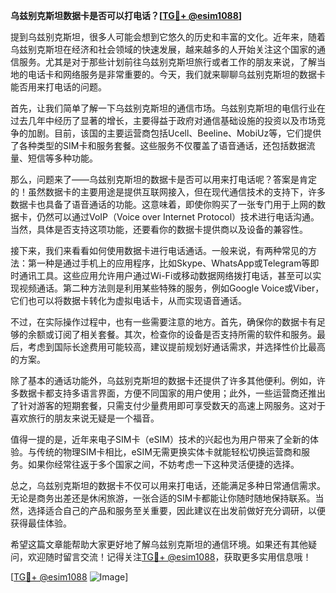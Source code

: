 **乌兹别克斯坦数据卡是否可以打电话？[[TG💪+ @esim1088](https://t.me/s/esim1088)]**

提到乌兹别克斯坦，很多人可能会想到它悠久的历史和丰富的文化。近年来，随着乌兹别克斯坦在经济和社会领域的快速发展，越来越多的人开始关注这个国家的通信服务。尤其是对于那些计划前往乌兹别克斯坦旅行或者工作的朋友来说，了解当地的电话卡和网络服务是非常重要的。今天，我们就来聊聊乌兹别克斯坦的数据卡能否用来打电话的问题。

首先，让我们简单了解一下乌兹别克斯坦的通信市场。乌兹别克斯坦的电信行业在过去几年中经历了显著的增长，主要得益于政府对通信基础设施的投资以及市场竞争的加剧。目前，该国的主要运营商包括Ucell、Beeline、MobiUz等，它们提供了各种类型的SIM卡和服务套餐。这些服务不仅覆盖了语音通话，还包括数据流量、短信等多种功能。

那么，问题来了——乌兹别克斯坦的数据卡是否可以用来打电话呢？答案是肯定的！虽然数据卡的主要用途是提供互联网接入，但在现代通信技术的支持下，许多数据卡也具备了语音通话的功能。这意味着，即使你购买了一张专门用于上网的数据卡，仍然可以通过VoIP（Voice over Internet Protocol）技术进行电话沟通。当然，具体是否支持这项功能，还要看你的数据卡提供商以及设备的兼容性。

接下来，我们来看看如何使用数据卡进行电话通话。一般来说，有两种常见的方法：第一种是通过手机上的应用程序，比如Skype、WhatsApp或Telegram等即时通讯工具。这些应用允许用户通过Wi-Fi或移动数据网络拨打电话，甚至可以实现视频通话。第二种方法则是利用某些特殊的服务，例如Google Voice或Viber，它们也可以将数据卡转化为虚拟电话卡，从而实现语音通话。

不过，在实际操作过程中，也有一些需要注意的地方。首先，确保你的数据卡有足够的余额或订阅了相关套餐。其次，检查你的设备是否支持所需的软件和服务。最后，考虑到国际长途费用可能较高，建议提前规划好通话需求，并选择性价比最高的方案。

除了基本的通话功能外，乌兹别克斯坦的数据卡还提供了许多其他便利。例如，许多数据卡都支持多语言界面，方便不同国家的用户使用；此外，一些运营商还推出了针对游客的短期套餐，只需支付少量费用即可享受数天的高速上网服务。这对于喜欢旅行的朋友来说无疑是一个福音。

值得一提的是，近年来电子SIM卡（eSIM）技术的兴起也为用户带来了全新的体验。与传统的物理SIM卡相比，eSIM无需更换实体卡就能轻松切换运营商和服务。如果你经常往返于多个国家之间，不妨考虑一下这种灵活便捷的选择。

总之，乌兹别克斯坦的数据卡不仅可以用来打电话，还能满足多种日常通信需求。无论是商务出差还是休闲旅游，一张合适的SIM卡都能让你随时随地保持联系。当然，选择适合自己的产品和服务至关重要，因此建议在出发前做好充分调研，以便获得最佳体验。

希望这篇文章能帮助大家更好地了解乌兹别克斯坦的通信环境。如果还有其他疑问，欢迎随时留言交流！记得关注[TG💪+ @esim1088](https://t.me/s/esim1088)，获取更多实用信息哦！

[[TG💪+ @esim1088](https://t.me/s/esim1088) ![Image](https://i.postimg.cc/4NQfJmqS/Snipaste-2025-05-13-00-14-12.png)]